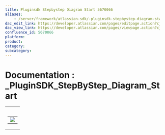 ```yaml
---
title: Pluginsdk Stepbystep Diagram Start 5670066
aliases:
    - /server/framework/atlassian-sdk/-pluginsdk-stepbystep-diagram-start-5670066.html
dac_edit_link: https://developer.atlassian.com/pages/editpage.action?cjm=wozere&pageId=5670066
dac_view_link: https://developer.atlassian.com/pages/viewpage.action?cjm=wozere&pageId=5670066
confluence_id: 5670066
platform:
product:
category:
subcategory:
---
```

# Documentation : \_PluginSDK\_StepByStep\_Diagram\_Start

<table>
<colgroup>
<col style="width: 100%" />
</colgroup>
<tbody>
<tr class="odd">
<td><table>
<caption> </caption>
<tbody>
<tr class="odd">
<td><img src="/server/framework/atlassian-sdk/images/5865615.png" class="gliffy-macro-image" /></td>
</tr>
</tbody>
</table></td>
</tr>
</tbody>
</table>

















































































































































































































































































































